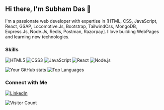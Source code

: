 ## Hi there, I'm Subham Das 👋
I'm a passionate web developer with expertise in [HTML, CSS, JavaScript, React, GSAP, Locomotive.Js, Bootstrap, TailwindCss, MongoDB, Express.Js, Node.Js, Redis, Postman, Razorpay]. I love building WebPages and learning new technologies.

### Skills
![HTML5](https://img.shields.io/badge/-HTML5-E34F26?style=flat&logo=html5&logoColor=white)
![CSS3](https://img.shields.io/badge/-CSS3-1572B6?style=flat&logo=css3&logoColor=white)
![JavaScript](https://img.shields.io/badge/-JavaScript-F7DF1E?style=flat&logo=javascript&logoColor=black)
![React](https://img.shields.io/badge/-React-61DAFB?style=flat&logo=react&logoColor=black)
![Node.js](https://img.shields.io/badge/-Node.js-339933?style=flat&logo=node.js&logoColor=white)

![Your GitHub stats](https://github-readme-stats.vercel.app/api?username=yourusername&show_icons=true&theme=radical)
![Top Languages](https://github-readme-stats.vercel.app/api/top-langs/?username=yourusername&layout=compact&theme=radical)

### Connect with Me
[![LinkedIn](https://img.shields.io/badge/LinkedIn-blue?style=flat&logo=linkedin&logoColor=white)](https://www.linkedin.com/in/subham-das-84130427b/)

![Visitor Count](https://komarev.com/ghpvc/?username=yourusername&color=blue)














<!---
subham007-coder/subham007-coder is a ✨ special ✨ repository because its `README.md` (this file) appears on your GitHub profile.
You can click the Preview link to take a look at your changes.
--->
